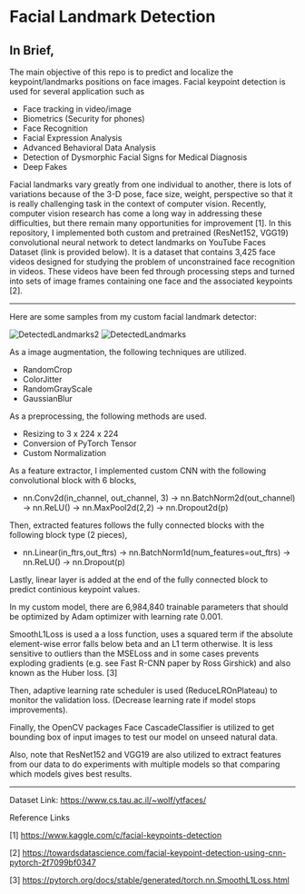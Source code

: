 # Facial Landmark Detection


## In Brief, ##

The main objective of this repo is to predict and localize the keypoint/landmarks positions on face images. Facial keypoint detection is used for several application such as
  * Face tracking in video/image
  * Biometrics (Security for phones)
  * Face Recognition
  * Facial Expression Analysis
  * Advanced Behavioral Data Analysis
  * Detection of Dysmorphic Facial Signs for Medical Diagnosis
  * Deep Fakes


Facial landmarks vary greatly from one individual to another, there is lots of variations because of the 3-D pose, face size, weight, perspective so that it is really challenging task in the context of computer vision. Recently, computer vision research has come a long way in addressing these difficulties, but there remain many opportunities for improvement [1]. In this repository, I implemented both custom  and pretrained (ResNet152, VGG19) convolutional neural network to detect landmarks on YouTube Faces Dataset (link is provided below). It is a dataset that contains 3,425 face videos designed for studying the problem of unconstrained face recognition in videos. These videos have been fed through processing steps and turned into sets of image frames containing one face and the associated keypoints [2]. 


----
Here are some samples from my custom facial landmark detector:
 
![DetectedLandmarks2](https://user-images.githubusercontent.com/53329652/105414611-c6582c00-5c48-11eb-9ccd-249e9b8ea5a8.png)
![DetectedLandmarks](https://user-images.githubusercontent.com/53329652/105414617-c7895900-5c48-11eb-961f-652697cbdf0f.png)




As a image augmentation, the following techniques are utilized.
* RandomCrop
* ColorJitter
* RandomGrayScale
* GaussianBlur

As a preprocessing, the following methods are used.
* Resizing to 3 x 224 x 224
* Conversion of PyTorch Tensor
* Custom Normalization

As a feature extractor, I implemented custom CNN with the following convolutional block with 6 blocks,

* nn.Conv2d(in_channel, out_channel, 3) -> nn.BatchNorm2d(out_channel) -> nn.ReLU() -> nn.MaxPool2d(2,2) -> nn.Dropout2d(p)

Then, extracted features follows the fully connected blocks with the following block type (2 pieces),

* nn.Linear(in_ftrs,out_ftrs) -> nn.BatchNorm1d(num_features=out_ftrs) -> nn.ReLU() -> nn.Dropout(p)

Lastly, linear layer is added at the end of the fully connected block to predict continious keypoint values.

In my custom model, there are 6,984,840 trainable parameters that should be optimized by Adam optimizer with learning rate 0.001.

SmoothL1Loss is used a a loss function, uses a squared term if the absolute element-wise error falls below beta and an L1 term otherwise. It is less sensitive to outliers than the MSELoss and in some cases prevents exploding gradients (e.g. see Fast R-CNN paper by Ross Girshick) and also known as the Huber loss. [3]

Then, adaptive learning rate scheduler is used (ReduceLROnPlateau) to monitor the validation loss. (Decrease learning rate if model stops improvements).

Finally, the OpenCV packages Face CascadeClassifier is utilized to get bounding box of input images to test our model on unseed natural data.

Also, note that ResNet152 and VGG19 are also utilized to extract features from our data to do experiments with multiple models so that comparing which models gives best results.
- - - -

Dataset Link: https://www.cs.tau.ac.il/~wolf/ytfaces/


Reference Links

[1] https://www.kaggle.com/c/facial-keypoints-detection

[2] https://towardsdatascience.com/facial-keypoint-detection-using-cnn-pytorch-2f7099bf0347

[3] https://pytorch.org/docs/stable/generated/torch.nn.SmoothL1Loss.html

